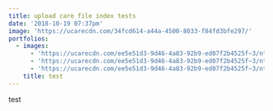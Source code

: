 ```yaml
---
title: upload care file index tests
date: '2018-10-19 07:37pm'
image: 'https://ucarecdn.com/34fcd614-a44a-4500-8033-f84fd3bfe297/'
portfolios:
  - images:
      - 'https://ucarecdn.com/ee5e51d3-9d46-4a83-92b9-ed07f2b4525f~3/nth/0/'
      - 'https://ucarecdn.com/ee5e51d3-9d46-4a83-92b9-ed07f2b4525f~3/nth/1/'
      - 'https://ucarecdn.com/ee5e51d3-9d46-4a83-92b9-ed07f2b4525f~3/nth/2/'
    title: test
---
```

test

